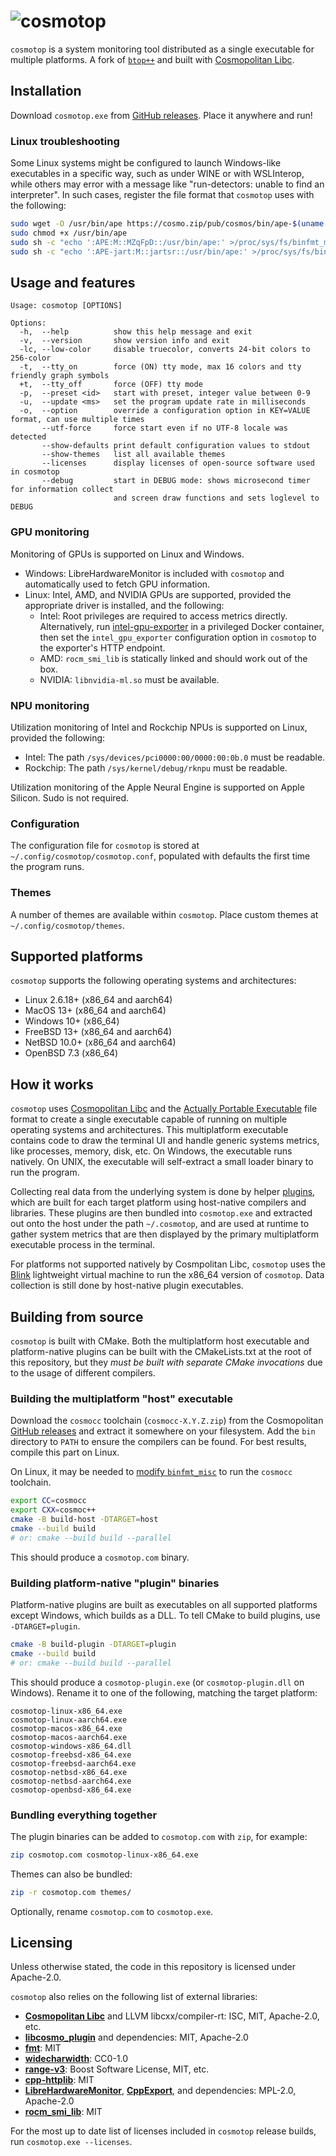 # ![cosmotop](img/logo.svg)

`cosmotop` is a system monitoring tool distributed as a single executable for multiple platforms.
A fork of [`btop++`](https://github.com/aristocratos/btop) and built with
[Cosmopolitan Libc](https://github.com/jart/cosmopolitan).

## Installation

Download `cosmotop.exe` from [GitHub releases](https://github.com/bjia56/cosmotop/releases/latest).
Place it anywhere and run!

### Linux troubleshooting

Some Linux systems might be configured to launch Windows-like executables in a specific way, such as under WINE or
with WSLInterop, while others may error with a message like "run-detectors: unable to find an interpreter". In
such cases, register the file format that `cosmotop` uses with the following:

```bash
sudo wget -O /usr/bin/ape https://cosmo.zip/pub/cosmos/bin/ape-$(uname -m).elf
sudo chmod +x /usr/bin/ape
sudo sh -c "echo ':APE:M::MZqFpD::/usr/bin/ape:' >/proc/sys/fs/binfmt_misc/register"
sudo sh -c "echo ':APE-jart:M::jartsr::/usr/bin/ape:' >/proc/sys/fs/binfmt_misc/register"
```

## Usage and features

```
Usage: cosmotop [OPTIONS]

Options:
  -h,  --help          show this help message and exit
  -v,  --version       show version info and exit
  -lc, --low-color     disable truecolor, converts 24-bit colors to 256-color
  -t,  --tty_on        force (ON) tty mode, max 16 colors and tty friendly graph symbols
  +t,  --tty_off       force (OFF) tty mode
  -p,  --preset <id>   start with preset, integer value between 0-9
  -u,  --update <ms>   set the program update rate in milliseconds
  -o,  --option        override a configuration option in KEY=VALUE format, can use multiple times
       --utf-force     force start even if no UTF-8 locale was detected
       --show-defaults print default configuration values to stdout
       --show-themes   list all available themes
       --licenses      display licenses of open-source software used in cosmotop
       --debug         start in DEBUG mode: shows microsecond timer for information collect
                       and screen draw functions and sets loglevel to DEBUG
```

### GPU monitoring

Monitoring of GPUs is supported on Linux and Windows.
- Windows: LibreHardwareMonitor is included with `cosmotop` and automatically used to fetch GPU information.
- Linux: Intel, AMD, and NVIDIA GPUs are supported, provided the appropriate driver is installed, and the following:
  - Intel: Root privileges are required to access metrics directly. Alternatively, run [intel-gpu-exporter](https://github.com/bjia56/intel-gpu-exporter) in a privileged Docker container, then set the `intel_gpu_exporter` configuration option in `cosmotop` to the exporter's HTTP endpoint.
  - AMD: `rocm_smi_lib` is statically linked and should work out of the box.
  - NVIDIA: `libnvidia-ml.so` must be available.

### NPU monitoring

Utilization monitoring of Intel and Rockchip NPUs is supported on Linux, provided the following:
- Intel: The path `/sys/devices/pci0000:00/0000:00:0b.0` must be readable.
- Rockchip: The path `/sys/kernel/debug/rknpu` must be readable.

Utilization monitoring of the Apple Neural Engine is supported on Apple Silicon. Sudo is not required.

### Configuration

The configuration file for `cosmotop` is stored at `~/.config/cosmotop/cosmotop.conf`, populated with defaults
the first time the program runs.

### Themes

A number of themes are available within `cosmotop`. Place custom themes at `~/.config/cosmotop/themes`.

## Supported platforms

`cosmotop` supports the following operating systems and architectures:

- Linux 2.6.18+ (x86_64 and aarch64)
- MacOS 13+ (x86_64 and aarch64)
- Windows 10+ (x86_64)
- FreeBSD 13+ (x86_64 and aarch64)
- NetBSD 10.0+ (x86_64 and aarch64)
- OpenBSD 7.3 (x86_64)

## How it works

`cosmotop` uses [Cosmopolitan Libc](https://github.com/jart/cosmopolitan) and the
[Actually Portable Executable](https://justine.lol/ape.html) file format to create a single executable capable of
running on multiple operating systems and architectures. This multiplatform executable contains code to draw
the terminal UI and handle generic systems metrics, like processes, memory, disk, etc. On Windows, the executable
runs natively. On UNIX, the executable will self-extract a small loader binary to run the program.

Collecting real data from the underlying system is done by helper [plugins](https://github.com/bjia56/libcosmo_plugin), which are built for each target platform using host-native compilers and libraries. These plugins are then bundled into `cosmotop.exe` and extracted out onto the host under the path `~/.cosmotop`, and are used at runtime to gather system metrics that are then displayed by the primary multiplatform executable process in the terminal.

For platforms not supported natively by Cosmpolitan Libc, `cosmotop` uses the [Blink](https://github.com/jart/blink) lightweight virtual machine
to run the x86_64 version of `cosmotop`. Data collection is still done by host-native plugin executables.

## Building from source

`cosmotop` is built with CMake. Both the multiplatform host executable and platform-native plugins can be built with the CMakeLists.txt at the root of this repository, but they *must be built with separate CMake invocations* due to the usage of different compilers.

### Building the multiplatform "host" executable

Download the `cosmocc` toolchain (`cosmocc-X.Y.Z.zip`) from the Cosmopolitan [GitHub releases](https://github.com/jart/cosmopolitan/releases/latest) and extract it somewhere on your filesystem. Add the `bin` directory to `PATH` to ensure the compilers can be found. For best results, compile this part on Linux.

On Linux, it may be needed to [modify `binfmt_misc`](#linux-troubleshooting) to run the `cosmocc` toolchain.

```bash
export CC=cosmocc
export CXX=cosmoc++
cmake -B build-host -DTARGET=host
cmake --build build
# or: cmake --build build --parallel
```

This should produce a `cosmotop.com` binary.

### Building platform-native "plugin" binaries

Platform-native plugins are built as executables on all supported platforms except Windows, which builds as a DLL.
To tell CMake to build plugins, use `-DTARGET=plugin`.

```bash
cmake -B build-plugin -DTARGET=plugin
cmake --build build
# or: cmake --build build --parallel
```

This should produce a `cosmotop-plugin.exe` (or `cosmotop-plugin.dll` on Windows). Rename it to one of the following, matching the target platform:

```
cosmotop-linux-x86_64.exe
cosmotop-linux-aarch64.exe
cosmotop-macos-x86_64.exe
cosmotop-macos-aarch64.exe
cosmotop-windows-x86_64.dll
cosmotop-freebsd-x86_64.exe
cosmotop-freebsd-aarch64.exe
cosmotop-netbsd-x86_64.exe
cosmotop-netbsd-aarch64.exe
cosmotop-openbsd-x86_64.exe
```

### Bundling everything together

The plugin binaries can be added to `cosmotop.com` with `zip`, for example:

```bash
zip cosmotop.com cosmotop-linux-x86_64.exe
```

Themes can also be bundled:

```bash
zip -r cosmotop.com themes/
```

Optionally, rename `cosmotop.com` to `cosmotop.exe`.

## Licensing

Unless otherwise stated, the code in this repository is licensed under Apache-2.0.

`cosmotop` also relies on the following list of external libraries:
- [**Cosmopolitan Libc**](https://github.com/jart/cosmopolitan) and LLVM libcxx/compiler-rt: ISC, MIT, Apache-2.0, etc.
- [**libcosmo_plugin**](https://github.com/bjia56/libcosmo_plugin) and dependencies: MIT, Apache-2.0
- [**fmt**](https://github.com/fmtlib/fmt): MIT
- [**widecharwidth**](https://github.com/ridiculousfish/widecharwidth/): CC0-1.0
- [**range-v3**](https://github.com/ericniebler/range-v3): Boost Software License, MIT, etc.
- [**cpp-httplib**](https://github.com/yhirose/cpp-httplib): MIT
- [**LibreHardwareMonitor**](https://github.com/LibreHardwareMonitor/LibreHardwareMonitor), [**CppExport**](https://github.com/bjia56/LHM-CppExport), and dependencies: MPL-2.0, Apache-2.0
- [**rocm_smi_lib**](https://github.com/ROCm/rocm_smi_lib): MIT

For the most up to date list of licenses included in `cosmotop` release builds, run `cosmotop.exe --licenses`.
